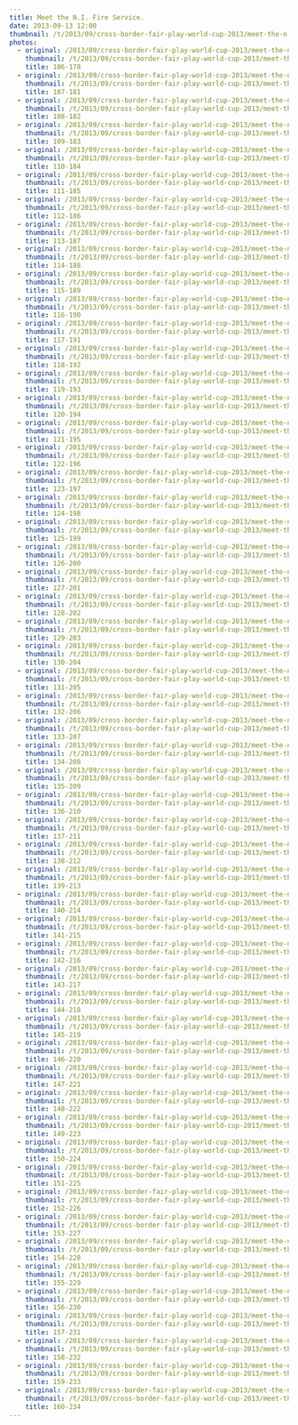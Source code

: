 ```yaml
---
title: Meet the N.I. Fire Service.
date: 2013-09-13 12:00
thumbnail: /t/2013/09/cross-border-fair-play-world-cup-2013/meet-the-n-i-fire-service/106-178.jpg
photos:
  - original: /2013/09/cross-border-fair-play-world-cup-2013/meet-the-n-i-fire-service/106-178.jpg
    thumbnail: /t/2013/09/cross-border-fair-play-world-cup-2013/meet-the-n-i-fire-service/106-178.jpg
    title: 106-178
  - original: /2013/09/cross-border-fair-play-world-cup-2013/meet-the-n-i-fire-service/107-181.jpg
    thumbnail: /t/2013/09/cross-border-fair-play-world-cup-2013/meet-the-n-i-fire-service/107-181.jpg
    title: 107-181
  - original: /2013/09/cross-border-fair-play-world-cup-2013/meet-the-n-i-fire-service/108-182.jpg
    thumbnail: /t/2013/09/cross-border-fair-play-world-cup-2013/meet-the-n-i-fire-service/108-182.jpg
    title: 108-182
  - original: /2013/09/cross-border-fair-play-world-cup-2013/meet-the-n-i-fire-service/109-183.jpg
    thumbnail: /t/2013/09/cross-border-fair-play-world-cup-2013/meet-the-n-i-fire-service/109-183.jpg
    title: 109-183
  - original: /2013/09/cross-border-fair-play-world-cup-2013/meet-the-n-i-fire-service/110-184.jpg
    thumbnail: /t/2013/09/cross-border-fair-play-world-cup-2013/meet-the-n-i-fire-service/110-184.jpg
    title: 110-184
  - original: /2013/09/cross-border-fair-play-world-cup-2013/meet-the-n-i-fire-service/111-185.jpg
    thumbnail: /t/2013/09/cross-border-fair-play-world-cup-2013/meet-the-n-i-fire-service/111-185.jpg
    title: 111-185
  - original: /2013/09/cross-border-fair-play-world-cup-2013/meet-the-n-i-fire-service/112-186.jpg
    thumbnail: /t/2013/09/cross-border-fair-play-world-cup-2013/meet-the-n-i-fire-service/112-186.jpg
    title: 112-186
  - original: /2013/09/cross-border-fair-play-world-cup-2013/meet-the-n-i-fire-service/113-187.jpg
    thumbnail: /t/2013/09/cross-border-fair-play-world-cup-2013/meet-the-n-i-fire-service/113-187.jpg
    title: 113-187
  - original: /2013/09/cross-border-fair-play-world-cup-2013/meet-the-n-i-fire-service/114-188.jpg
    thumbnail: /t/2013/09/cross-border-fair-play-world-cup-2013/meet-the-n-i-fire-service/114-188.jpg
    title: 114-188
  - original: /2013/09/cross-border-fair-play-world-cup-2013/meet-the-n-i-fire-service/115-189.jpg
    thumbnail: /t/2013/09/cross-border-fair-play-world-cup-2013/meet-the-n-i-fire-service/115-189.jpg
    title: 115-189
  - original: /2013/09/cross-border-fair-play-world-cup-2013/meet-the-n-i-fire-service/116-190.jpg
    thumbnail: /t/2013/09/cross-border-fair-play-world-cup-2013/meet-the-n-i-fire-service/116-190.jpg
    title: 116-190
  - original: /2013/09/cross-border-fair-play-world-cup-2013/meet-the-n-i-fire-service/117-191.jpg
    thumbnail: /t/2013/09/cross-border-fair-play-world-cup-2013/meet-the-n-i-fire-service/117-191.jpg
    title: 117-191
  - original: /2013/09/cross-border-fair-play-world-cup-2013/meet-the-n-i-fire-service/118-192.jpg
    thumbnail: /t/2013/09/cross-border-fair-play-world-cup-2013/meet-the-n-i-fire-service/118-192.jpg
    title: 118-192
  - original: /2013/09/cross-border-fair-play-world-cup-2013/meet-the-n-i-fire-service/119-193.jpg
    thumbnail: /t/2013/09/cross-border-fair-play-world-cup-2013/meet-the-n-i-fire-service/119-193.jpg
    title: 119-193
  - original: /2013/09/cross-border-fair-play-world-cup-2013/meet-the-n-i-fire-service/120-194.jpg
    thumbnail: /t/2013/09/cross-border-fair-play-world-cup-2013/meet-the-n-i-fire-service/120-194.jpg
    title: 120-194
  - original: /2013/09/cross-border-fair-play-world-cup-2013/meet-the-n-i-fire-service/121-195.jpg
    thumbnail: /t/2013/09/cross-border-fair-play-world-cup-2013/meet-the-n-i-fire-service/121-195.jpg
    title: 121-195
  - original: /2013/09/cross-border-fair-play-world-cup-2013/meet-the-n-i-fire-service/122-196.jpg
    thumbnail: /t/2013/09/cross-border-fair-play-world-cup-2013/meet-the-n-i-fire-service/122-196.jpg
    title: 122-196
  - original: /2013/09/cross-border-fair-play-world-cup-2013/meet-the-n-i-fire-service/123-197.jpg
    thumbnail: /t/2013/09/cross-border-fair-play-world-cup-2013/meet-the-n-i-fire-service/123-197.jpg
    title: 123-197
  - original: /2013/09/cross-border-fair-play-world-cup-2013/meet-the-n-i-fire-service/124-198.jpg
    thumbnail: /t/2013/09/cross-border-fair-play-world-cup-2013/meet-the-n-i-fire-service/124-198.jpg
    title: 124-198
  - original: /2013/09/cross-border-fair-play-world-cup-2013/meet-the-n-i-fire-service/125-199.jpg
    thumbnail: /t/2013/09/cross-border-fair-play-world-cup-2013/meet-the-n-i-fire-service/125-199.jpg
    title: 125-199
  - original: /2013/09/cross-border-fair-play-world-cup-2013/meet-the-n-i-fire-service/126-200.jpg
    thumbnail: /t/2013/09/cross-border-fair-play-world-cup-2013/meet-the-n-i-fire-service/126-200.jpg
    title: 126-200
  - original: /2013/09/cross-border-fair-play-world-cup-2013/meet-the-n-i-fire-service/127-201.jpg
    thumbnail: /t/2013/09/cross-border-fair-play-world-cup-2013/meet-the-n-i-fire-service/127-201.jpg
    title: 127-201
  - original: /2013/09/cross-border-fair-play-world-cup-2013/meet-the-n-i-fire-service/128-202.jpg
    thumbnail: /t/2013/09/cross-border-fair-play-world-cup-2013/meet-the-n-i-fire-service/128-202.jpg
    title: 128-202
  - original: /2013/09/cross-border-fair-play-world-cup-2013/meet-the-n-i-fire-service/129-203.jpg
    thumbnail: /t/2013/09/cross-border-fair-play-world-cup-2013/meet-the-n-i-fire-service/129-203.jpg
    title: 129-203
  - original: /2013/09/cross-border-fair-play-world-cup-2013/meet-the-n-i-fire-service/130-204.jpg
    thumbnail: /t/2013/09/cross-border-fair-play-world-cup-2013/meet-the-n-i-fire-service/130-204.jpg
    title: 130-204
  - original: /2013/09/cross-border-fair-play-world-cup-2013/meet-the-n-i-fire-service/131-205.jpg
    thumbnail: /t/2013/09/cross-border-fair-play-world-cup-2013/meet-the-n-i-fire-service/131-205.jpg
    title: 131-205
  - original: /2013/09/cross-border-fair-play-world-cup-2013/meet-the-n-i-fire-service/132-206.jpg
    thumbnail: /t/2013/09/cross-border-fair-play-world-cup-2013/meet-the-n-i-fire-service/132-206.jpg
    title: 132-206
  - original: /2013/09/cross-border-fair-play-world-cup-2013/meet-the-n-i-fire-service/133-207.jpg
    thumbnail: /t/2013/09/cross-border-fair-play-world-cup-2013/meet-the-n-i-fire-service/133-207.jpg
    title: 133-207
  - original: /2013/09/cross-border-fair-play-world-cup-2013/meet-the-n-i-fire-service/134-208.jpg
    thumbnail: /t/2013/09/cross-border-fair-play-world-cup-2013/meet-the-n-i-fire-service/134-208.jpg
    title: 134-208
  - original: /2013/09/cross-border-fair-play-world-cup-2013/meet-the-n-i-fire-service/135-209.jpg
    thumbnail: /t/2013/09/cross-border-fair-play-world-cup-2013/meet-the-n-i-fire-service/135-209.jpg
    title: 135-209
  - original: /2013/09/cross-border-fair-play-world-cup-2013/meet-the-n-i-fire-service/136-210.jpg
    thumbnail: /t/2013/09/cross-border-fair-play-world-cup-2013/meet-the-n-i-fire-service/136-210.jpg
    title: 136-210
  - original: /2013/09/cross-border-fair-play-world-cup-2013/meet-the-n-i-fire-service/137-211.jpg
    thumbnail: /t/2013/09/cross-border-fair-play-world-cup-2013/meet-the-n-i-fire-service/137-211.jpg
    title: 137-211
  - original: /2013/09/cross-border-fair-play-world-cup-2013/meet-the-n-i-fire-service/138-212.jpg
    thumbnail: /t/2013/09/cross-border-fair-play-world-cup-2013/meet-the-n-i-fire-service/138-212.jpg
    title: 138-212
  - original: /2013/09/cross-border-fair-play-world-cup-2013/meet-the-n-i-fire-service/139-213.jpg
    thumbnail: /t/2013/09/cross-border-fair-play-world-cup-2013/meet-the-n-i-fire-service/139-213.jpg
    title: 139-213
  - original: /2013/09/cross-border-fair-play-world-cup-2013/meet-the-n-i-fire-service/140-214.jpg
    thumbnail: /t/2013/09/cross-border-fair-play-world-cup-2013/meet-the-n-i-fire-service/140-214.jpg
    title: 140-214
  - original: /2013/09/cross-border-fair-play-world-cup-2013/meet-the-n-i-fire-service/141-215.jpg
    thumbnail: /t/2013/09/cross-border-fair-play-world-cup-2013/meet-the-n-i-fire-service/141-215.jpg
    title: 141-215
  - original: /2013/09/cross-border-fair-play-world-cup-2013/meet-the-n-i-fire-service/142-216.jpg
    thumbnail: /t/2013/09/cross-border-fair-play-world-cup-2013/meet-the-n-i-fire-service/142-216.jpg
    title: 142-216
  - original: /2013/09/cross-border-fair-play-world-cup-2013/meet-the-n-i-fire-service/143-217.jpg
    thumbnail: /t/2013/09/cross-border-fair-play-world-cup-2013/meet-the-n-i-fire-service/143-217.jpg
    title: 143-217
  - original: /2013/09/cross-border-fair-play-world-cup-2013/meet-the-n-i-fire-service/144-218.jpg
    thumbnail: /t/2013/09/cross-border-fair-play-world-cup-2013/meet-the-n-i-fire-service/144-218.jpg
    title: 144-218
  - original: /2013/09/cross-border-fair-play-world-cup-2013/meet-the-n-i-fire-service/145-219.jpg
    thumbnail: /t/2013/09/cross-border-fair-play-world-cup-2013/meet-the-n-i-fire-service/145-219.jpg
    title: 145-219
  - original: /2013/09/cross-border-fair-play-world-cup-2013/meet-the-n-i-fire-service/146-220.jpg
    thumbnail: /t/2013/09/cross-border-fair-play-world-cup-2013/meet-the-n-i-fire-service/146-220.jpg
    title: 146-220
  - original: /2013/09/cross-border-fair-play-world-cup-2013/meet-the-n-i-fire-service/147-221.jpg
    thumbnail: /t/2013/09/cross-border-fair-play-world-cup-2013/meet-the-n-i-fire-service/147-221.jpg
    title: 147-221
  - original: /2013/09/cross-border-fair-play-world-cup-2013/meet-the-n-i-fire-service/148-222.jpg
    thumbnail: /t/2013/09/cross-border-fair-play-world-cup-2013/meet-the-n-i-fire-service/148-222.jpg
    title: 148-222
  - original: /2013/09/cross-border-fair-play-world-cup-2013/meet-the-n-i-fire-service/149-223.jpg
    thumbnail: /t/2013/09/cross-border-fair-play-world-cup-2013/meet-the-n-i-fire-service/149-223.jpg
    title: 149-223
  - original: /2013/09/cross-border-fair-play-world-cup-2013/meet-the-n-i-fire-service/150-224.jpg
    thumbnail: /t/2013/09/cross-border-fair-play-world-cup-2013/meet-the-n-i-fire-service/150-224.jpg
    title: 150-224
  - original: /2013/09/cross-border-fair-play-world-cup-2013/meet-the-n-i-fire-service/151-225.jpg
    thumbnail: /t/2013/09/cross-border-fair-play-world-cup-2013/meet-the-n-i-fire-service/151-225.jpg
    title: 151-225
  - original: /2013/09/cross-border-fair-play-world-cup-2013/meet-the-n-i-fire-service/152-226.jpg
    thumbnail: /t/2013/09/cross-border-fair-play-world-cup-2013/meet-the-n-i-fire-service/152-226.jpg
    title: 152-226
  - original: /2013/09/cross-border-fair-play-world-cup-2013/meet-the-n-i-fire-service/153-227.jpg
    thumbnail: /t/2013/09/cross-border-fair-play-world-cup-2013/meet-the-n-i-fire-service/153-227.jpg
    title: 153-227
  - original: /2013/09/cross-border-fair-play-world-cup-2013/meet-the-n-i-fire-service/154-228.jpg
    thumbnail: /t/2013/09/cross-border-fair-play-world-cup-2013/meet-the-n-i-fire-service/154-228.jpg
    title: 154-228
  - original: /2013/09/cross-border-fair-play-world-cup-2013/meet-the-n-i-fire-service/155-229.jpg
    thumbnail: /t/2013/09/cross-border-fair-play-world-cup-2013/meet-the-n-i-fire-service/155-229.jpg
    title: 155-229
  - original: /2013/09/cross-border-fair-play-world-cup-2013/meet-the-n-i-fire-service/156-230.jpg
    thumbnail: /t/2013/09/cross-border-fair-play-world-cup-2013/meet-the-n-i-fire-service/156-230.jpg
    title: 156-230
  - original: /2013/09/cross-border-fair-play-world-cup-2013/meet-the-n-i-fire-service/157-231.jpg
    thumbnail: /t/2013/09/cross-border-fair-play-world-cup-2013/meet-the-n-i-fire-service/157-231.jpg
    title: 157-231
  - original: /2013/09/cross-border-fair-play-world-cup-2013/meet-the-n-i-fire-service/158-232.jpg
    thumbnail: /t/2013/09/cross-border-fair-play-world-cup-2013/meet-the-n-i-fire-service/158-232.jpg
    title: 158-232
  - original: /2013/09/cross-border-fair-play-world-cup-2013/meet-the-n-i-fire-service/159-233.jpg
    thumbnail: /t/2013/09/cross-border-fair-play-world-cup-2013/meet-the-n-i-fire-service/159-233.jpg
    title: 159-233
  - original: /2013/09/cross-border-fair-play-world-cup-2013/meet-the-n-i-fire-service/160-234.jpg
    thumbnail: /t/2013/09/cross-border-fair-play-world-cup-2013/meet-the-n-i-fire-service/160-234.jpg
    title: 160-234
---
```

